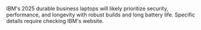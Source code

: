 IBM's 2025 durable business laptops will likely prioritize security, performance, and longevity with robust builds and long battery life.  Specific details require checking IBM's website.